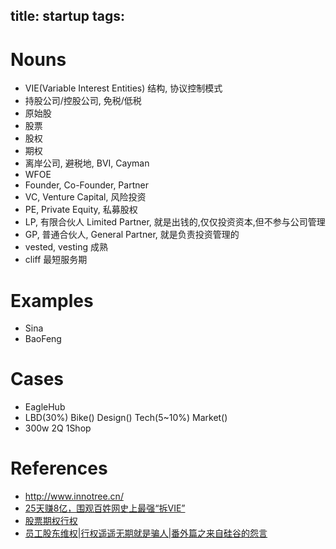 title: startup
tags:
---

# Nouns

- VIE(Variable Interest Entities) 结构, 协议控制模式
- 持股公司/控股公司, 免税/低税
- 原始股
- 股票
- 股权
- 期权
- 离岸公司, 避税地, BVI, Cayman
- WFOE
- Founder, Co-Founder, Partner
- VC, Venture Capital, 风险投资
- PE, Private Equity, 私募股权
- LP, 有限合伙人 Limited Partner, 就是出钱的,仅仅投资资本,但不参与公司管理
- GP, 普通合伙人, General Partner, 就是负责投资管理的
- vested, vesting 成熟
- cliff 最短服务期

# Examples

- Sina
- BaoFeng

# Cases

- EagleHub
- LBD(30%) Bike() Design() Tech(5~10%) Market()
- 300w 2Q 1Shop

# References

- <http://www.innotree.cn/>
- [25天赚8亿，围观百姓网史上最强“拆VIE”](http://www.jianshu.com/p/f54eac627c71)
- [股票期权行权](http://baike.baidu.com/view/3838587.htm)
- [员工股东维权|行权遥遥无期就是骗人|番外篇之来自硅谷的怨言](https://zhuanlan.zhihu.com/p/21403730?refer=duguodong)

